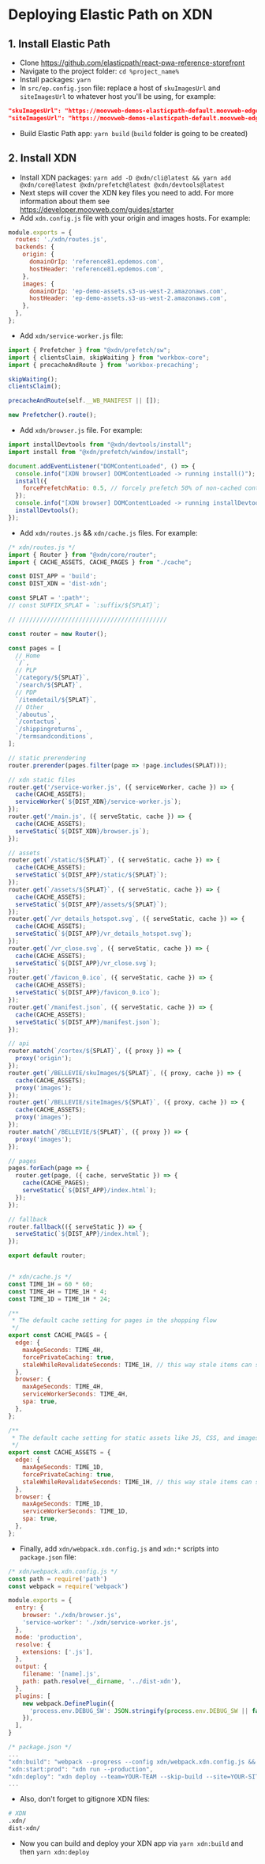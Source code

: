 # Deploying Elastic Path on XDN

## 1. Install Elastic Path

- Clone https://github.com/elasticpath/react-pwa-reference-storefront
- Navigate to the project folder: `cd %project_name%`
- Install packages: `yarn`
- In `src/ep.config.json` file: replace a host of `skuImagesUrl` and `siteImagesUrl` to whatever host you'll be using, for example:
```json
"skuImagesUrl": "https://moovweb-demos-elasticpath-default.moovweb-edge.io/BELLEVIE/skuImages/%fileName%",
"siteImagesUrl": "https://moovweb-demos-elasticpath-default.moovweb-edge.io/BELLEVIE/siteImages/%fileName%",
```
- Build Elastic Path app: `yarn build` (`build` folder is going to be created)

## 2. Install XDN

- Install XDN packages: `yarn add -D @xdn/cli@latest && yarn add @xdn/core@latest @xdn/prefetch@latest @xdn/devtools@latest`
- Next steps will cover the XDN key files you need to add. For more information about them see https://developer.moovweb.com/guides/starter
- Add `xdn.config.js` file with your origin and images hosts. For example:
```js
module.exports = {
  routes: './xdn/routes.js',
  backends: {
    origin: {
      domainOrIp: 'reference81.epdemos.com',
      hostHeader: 'reference81.epdemos.com',
    },
    images: {
      domainOrIp: 'ep-demo-assets.s3-us-west-2.amazonaws.com',
      hostHeader: 'ep-demo-assets.s3-us-west-2.amazonaws.com',
    },
  },
};
```

- Add `xdn/service-worker.js` file:
```js
import { Prefetcher } from "@xdn/prefetch/sw";
import { clientsClaim, skipWaiting } from "workbox-core";
import { precacheAndRoute } from 'workbox-precaching';

skipWaiting();
clientsClaim();

precacheAndRoute(self.__WB_MANIFEST || []);

new Prefetcher().route();
```
- Add `xdn/browser.js` file. For example:
```js
import installDevtools from "@xdn/devtools/install";
import install from "@xdn/prefetch/window/install";

document.addEventListener("DOMContentLoaded", () => {
  console.info("[XDN browser] DOMContentLoaded -> running install()");
  install({
    forcePrefetchRatio: 0.5, // forcely prefetch 50% of non-cached content for higher hit rate
  });
  console.info("[XDN browser] DOMContentLoaded -> running installDevtools()");
  installDevtools();
});
```
- Add `xdn/routes.js` && `xdn/cache.js` files. For example:
```js
/* xdn/routes.js */
import { Router } from "@xdn/core/router";
import { CACHE_ASSETS, CACHE_PAGES } from "./cache";

const DIST_APP = 'build';
const DIST_XDN = 'dist-xdn';

const SPLAT = ':path*';
// const SUFFIX_SPLAT = `:suffix/${SPLAT}`;

// //////////////////////////////////////////

const router = new Router();

const pages = [
  // Home
  `/`,
  // PLP
  `/category/${SPLAT}`,
  `/search/${SPLAT}`,
  // PDP
  `/itemdetail/${SPLAT}`,
  // Other
  `/aboutus`,
  `/contactus`,
  `/shippingreturns`,
  `/termsandconditions`,
];

// static prerendering
router.prerender(pages.filter(page => !page.includes(SPLAT)));

// xdn static files
router.get('/service-worker.js', ({ serviceWorker, cache }) => {
  cache(CACHE_ASSETS);
  serviceWorker(`${DIST_XDN}/service-worker.js`);
});
router.get('/main.js', ({ serveStatic, cache }) => {
  cache(CACHE_ASSETS);
  serveStatic(`${DIST_XDN}/browser.js`);
});

// assets
router.get(`/static/${SPLAT}`, ({ serveStatic, cache }) => {
  cache(CACHE_ASSETS);
  serveStatic(`${DIST_APP}/static/${SPLAT}`);
});
router.get(`/assets/${SPLAT}`, ({ serveStatic, cache }) => {
  cache(CACHE_ASSETS);
  serveStatic(`${DIST_APP}/assets/${SPLAT}`);
});
router.get(`/vr_details_hotspot.svg`, ({ serveStatic, cache }) => {
  cache(CACHE_ASSETS);
  serveStatic(`${DIST_APP}/vr_details_hotspot.svg`);
});
router.get(`/vr_close.svg`, ({ serveStatic, cache }) => {
  cache(CACHE_ASSETS);
  serveStatic(`${DIST_APP}/vr_close.svg`);
});
router.get(`/favicon_0.ico`, ({ serveStatic, cache }) => {
  cache(CACHE_ASSETS);
  serveStatic(`${DIST_APP}/favicon_0.ico`);
});
router.get(`/manifest.json`, ({ serveStatic, cache }) => {
  cache(CACHE_ASSETS);
  serveStatic(`${DIST_APP}/manifest.json`);
});

// api
router.match(`/cortex/${SPLAT}`, ({ proxy }) => {
  proxy('origin');
});
router.get(`/BELLEVIE/skuImages/${SPLAT}`, ({ proxy, cache }) => {
  cache(CACHE_ASSETS);
  proxy('images');
});
router.get(`/BELLEVIE/siteImages/${SPLAT}`, ({ proxy, cache }) => {
  cache(CACHE_ASSETS);
  proxy('images');
});
router.match(`/BELLEVIE/${SPLAT}`, ({ proxy }) => {
  proxy('images');
});

// pages
pages.forEach(page => {
  router.get(page, ({ cache, serveStatic }) => {
    cache(CACHE_PAGES);
    serveStatic(`${DIST_APP}/index.html`);
  });
});

// fallback
router.fallback(({ serveStatic }) => {
  serveStatic(`${DIST_APP}/index.html`);
});

export default router;


/* xdn/cache.js */
const TIME_1H = 60 * 60;
const TIME_4H = TIME_1H * 4;
const TIME_1D = TIME_1H * 24;

/**
 * The default cache setting for pages in the shopping flow
 */
export const CACHE_PAGES = {
  edge: {
    maxAgeSeconds: TIME_4H,
    forcePrivateCaching: true,
    staleWhileRevalidateSeconds: TIME_1H, // this way stale items can still be prefetched
  },
  browser: {
    maxAgeSeconds: TIME_4H,
    serviceWorkerSeconds: TIME_4H,
    spa: true,
  },
};

/**
 * The default cache setting for static assets like JS, CSS, and images.
 */
export const CACHE_ASSETS = {
  edge: {
    maxAgeSeconds: TIME_1D,
    forcePrivateCaching: true,
    staleWhileRevalidateSeconds: TIME_1H, // this way stale items can still be prefetched
  },
  browser: {
    maxAgeSeconds: TIME_1D,
    serviceWorkerSeconds: TIME_1D,
    spa: true,
  },
};
```
- Finally, add `xdn/webpack.xdn.config.js` and `xdn:*` scripts into `package.json` file:
```js
/* xdn/webpack.xdn.config.js */
const path = require('path')
const webpack = require('webpack')

module.exports = {
  entry: {
    browser: './xdn/browser.js',
    'service-worker': './xdn/service-worker.js',
  },
  mode: 'production',
  resolve: {
    extensions: ['.js'],
  },
  output: {
    filename: '[name].js',
    path: path.resolve(__dirname, '../dist-xdn'),
  },
  plugins: [
    new webpack.DefinePlugin({
      'process.env.DEBUG_SW': JSON.stringify(process.env.DEBUG_SW || false),
    }),
  ],
}

/* package.json */
...
"xdn:build": "webpack --progress --config xdn/webpack.xdn.config.js && xdn build",
"xdn:start:prod": "xdn run --production",
"xdn:deploy": "xdn deploy --team=YOUR-TEAM --skip-build --site=YOUR-SITENAME"
...
```

- Also, don't forget to gitignore XDN files:
```bash
# XDN
.xdn/
dist-xdn/
```

- Now you can build and deploy your XDN app via `yarn xdn:build` and then `yarn xdn:deploy`
